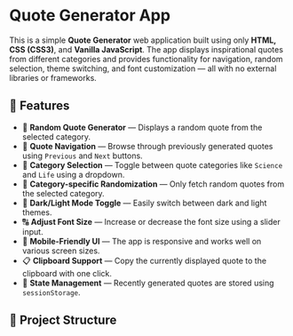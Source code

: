 # Quote Generator App

This is a simple **Quote Generator** web application built using only **HTML, CSS (CSS3)**, and **Vanilla JavaScript**. The app displays inspirational quotes from different categories and provides functionality for navigation, random selection, theme switching, and font customization — all with no external libraries or frameworks.

## 🧠 Features

- 🔀 **Random Quote Generator** — Displays a random quote from the selected category.
- 🔎 **Quote Navigation** — Browse through previously generated quotes using `Previous` and `Next` buttons.
- 📁 **Category Selection** — Toggle between quote categories like `Science` and `Life` using a dropdown.
- 🎲 **Category-specific Randomization** — Only fetch random quotes from the selected category.
- 🌙 **Dark/Light Mode Toggle** — Easily switch between dark and light themes.
- 🔠 **Adjust Font Size** — Increase or decrease the font size using a slider input.
- 📱 **Mobile-Friendly UI** — The app is responsive and works well on various screen sizes.
- 📋 **Clipboard Support** — Copy the currently displayed quote to the clipboard with one click.
- 🧠 **State Management** — Recently generated quotes are stored using `sessionStorage`.

## 📁 Project Structure

